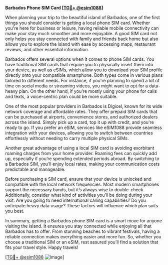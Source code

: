 **Barbados Phone SIM Card [[TG💪+ @esim1088](https://t.me/s/esim1088)]**

When planning your trip to the beautiful island of Barbados, one of the first things you should consider is getting a local phone SIM card. Whether you're here for business or leisure, having reliable mobile connectivity can make your stay much smoother and more enjoyable. A good SIM card not only helps you stay connected with family and friends back home but also allows you to explore the island with ease by accessing maps, restaurant reviews, and other essential information.

Barbados offers several options when it comes to phone SIM cards. You have traditional SIM cards that require you to physically insert them into your device, as well as eSIMs, which allow you to download your SIM profile directly onto your compatible smartphone. Both types come in various plans tailored to different needs. For instance, if you're planning to spend a lot of time on social media or streaming videos, you might want to opt for a data-heavy plan. On the other hand, if you're mostly using your phone for calls and texts, a voice-centric plan could be more suitable.

One of the most popular providers in Barbados is Digicel, known for its wide network coverage and affordable rates. They offer prepaid SIM cards that can be purchased at airports, convenience stores, and authorized dealers across the island. Simply pick up a card, top it up with credit, and you're ready to go. If you prefer an eSIM, services like eSIM1088 provide seamless integration with your devices, allowing you to switch between countries effortlessly without needing to carry multiple physical SIMs.

Another great advantage of using a local SIM card is avoiding exorbitant roaming charges from your home provider. Roaming fees can quickly add up, especially if you’re spending extended periods abroad. By switching to a Barbados SIM, you’ll enjoy local rates, making your communication costs predictable and manageable.

Before purchasing a SIM card, ensure that your device is unlocked and compatible with the local network frequencies. Most modern smartphones support the necessary bands, but it’s always wise to double-check. Additionally, consider what kind of activities you’ll be doing during your visit. Are you going to need international calling capabilities? Do you anticipate heavy data usage? These factors will influence which plan suits you best.

In summary, getting a Barbados phone SIM card is a smart move for anyone visiting the island. It ensures you stay connected while enjoying all that Barbados has to offer. From stunning beaches to vibrant festivals, having a reliable connection makes everything easier and more fun. So, whether you choose a traditional SIM or an eSIM, rest assured you’ll find a solution that fits your travel style. Happy travels!

[[TG💪+ @esim1088](https://t.me/s/esim1088) ![Image](https://i.postimg.cc/Y0z9fWf4/image.png)]